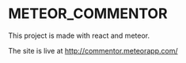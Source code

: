 # METEOR_COMMENTOR

This project is made with react and meteor.

The site is live at <http://commentor.meteorapp.com/>
